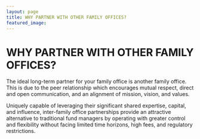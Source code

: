 ```yaml
---
layout: page
title: WHY PARTNER WITH OTHER FAMILY OFFICES?
featured_image: 
---
```


# WHY PARTNER WITH OTHER FAMILY OFFICES?

The ideal long-term partner for your family office is another family office. This is due to the peer relationship which encourages mutual respect, direct and open communication, and an alignment of mission, vision, and values. 

Uniquely capable of leveraging their significant shared expertise, capital, and influence, inter-family office partnerships provide an attractive alternative to traditional fund managers by operating with greater control and flexibility without facing limited time horizons, high fees, and regulatory restrictions. 

